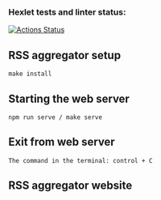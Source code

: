 ### Hexlet tests and linter status:
[![Actions Status](https://github.com/AmiAxe/frontend-project-11/actions/workflows/hexlet-check.yml/badge.svg)](https://github.com/AmiAxe/frontend-project-11/actions)
## RSS aggregator setup
```
make install
```
## Starting the web server
```
npm run serve / make serve
```
## Exit from web server
```
The command in the terminal: control + C
```
## RSS aggregator website

